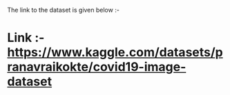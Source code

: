 The link to the dataset is given below :-

# Link :- https://www.kaggle.com/datasets/pranavraikokte/covid19-image-dataset